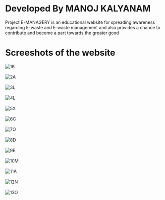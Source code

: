 # Developed By MANOJ KALYANAM
Project E-MANAGERY is an educational website for spreading awareness regarding E-waste and E-waste management and also provides a chance to contribute and become a part towards the greater good
<br>
# Screeshots of the website
![1K](https://user-images.githubusercontent.com/71633926/117039470-6fbdbc00-ad26-11eb-8f9c-4ca7d8739a53.png)
<br>
<br>
![2A](https://user-images.githubusercontent.com/71633926/117039682-ab588600-ad26-11eb-93ef-0cd859a9a7d7.png)
<br><br>
![3L](https://user-images.githubusercontent.com/71633926/117039829-dba02480-ad26-11eb-84cd-8652a46afd28.png)
<br><br>
![4L](https://user-images.githubusercontent.com/71633926/117039842-de027e80-ad26-11eb-8b37-29f0842df814.png)
<br><br>
![5X](https://user-images.githubusercontent.com/71633926/117039845-de9b1500-ad26-11eb-973f-42cf62028a65.png)
<br><br>
![6C](https://user-images.githubusercontent.com/71633926/117039847-df33ab80-ad26-11eb-9415-0b6f2b159870.png)
<br><br>
![7O](https://user-images.githubusercontent.com/71633926/117039851-dfcc4200-ad26-11eb-8665-2030e9eb37bc.png)
<br><br>
![8D](https://user-images.githubusercontent.com/71633926/117039853-dfcc4200-ad26-11eb-9148-0d6259016d41.png)
<br><br>
![9E](https://user-images.githubusercontent.com/71633926/117039857-e064d880-ad26-11eb-9409-26dee1a038e9.png)
<br><br>
![10M](https://user-images.githubusercontent.com/71633926/117039859-e0fd6f00-ad26-11eb-9c81-a9d5cb5dfb6a.png)
<br><br>
![11A](https://user-images.githubusercontent.com/71633926/117039861-e1960580-ad26-11eb-9bba-f16ad2291397.png)
<br><br>
![12N](https://user-images.githubusercontent.com/71633926/117039863-e1960580-ad26-11eb-9d85-f5328a5b4577.png)
<br><br>
![13O](https://user-images.githubusercontent.com/71633926/117039866-e22e9c00-ad26-11eb-811c-d7f379ed1641.png)

